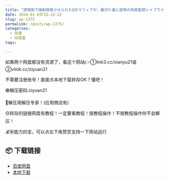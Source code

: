```yaml
---
title: "誘発剤で強制発情させられたΩのマフィアが、裏切り者に屈辱の拘束監禁レイプでイカされた結果"
date: 2024-01-03T15:22:22
slug: wp-1375
permalink: /posts/wp-1375/
categories:
  - 动漫
  - 动漫盖
tags:

---
```


如果两个网盘都没有资源了，看这个网站👉①link3.cc/xianyu21或②vlink.cc/ziyuan21

不需要注册账号！直接点本地下载转存OK？懂吧！

🟢解压密码:ziyuan21

🔵解压用解压专家！(应用商店有)

🟡转存的链接网盘有教程！一定要看教程！按教程操作！不按教程操作你不会解压！

💰🈶能力的宝，可以点左下角赞赏支持一下网站运行

## 📦 下载链接
- [百度网盘](https://blziyuan21.com/pay-download/1375?key=9ed0e86aa1&down_id=0)
- [本地下载](https://blziyuan21.com/pay-download/1375?key=9ed0e86aa1&down_id=1)

